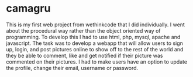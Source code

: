 # camagru
This is my first web project from wethinkcode that I did individually. I went about the procedural way rather than the object oriented way of programming. To develop this I had to use html, php, mysql, apache and javascript. The task was to develop a webapp that will allow users to sign up, login, and post pictures online to show off to the rest of the world and they be able to comment, like and get notified if their picture was commented on their pictures. I had to make users have an option to update the profile, change their email, username or password.

